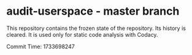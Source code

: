 # audit-userspace - master branch

This repository contains the frozen state of the repository.
Its history is cleared. It is used only for static code
analysis with Codacy.

Commit Time: 1733698247